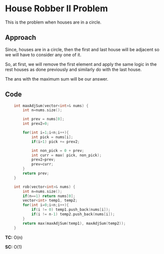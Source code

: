 # House Robber II Problem

This is the problem when houses are in a circle.

## Approach

Since, houses are in a circle, then the first and last house will be adjacent so we will have to consider any one of it.

So, at first, we will remove the first element and apply the same logic in the rest houses as done previously and similarly do with the last house.

The ans with the maximum sum will be our answer.

## Code

```c++
    int maxAdjSum(vector<int>& nums) {
        int n=nums.size();

        int prev = nums[0];
        int prev2=0;

        for(int i=1;i<n;i++){
            int pick = nums[i];
            if(i>1) pick += prev2;

            int non_pick = 0 + prev;
            int curr = max( pick, non_pick);
            prev2=prev;
            prev=curr;
        }
        return prev;
    }

    int rob(vector<int>& nums) {
        int n=nums.size();
        if(n==1) return nums[0];
        vector<int> temp1, temp2;
        for(int i=0;i<n;i++){
            if(i != 0) temp1.push_back(nums[i]);
            if(i != n-1) temp2.push_back(nums[i]);
        }
        return max(maxAdjSum(temp1), maxAdjSum(temp2));
    }
```

**TC:** O(n)

**SC:** O(1)
